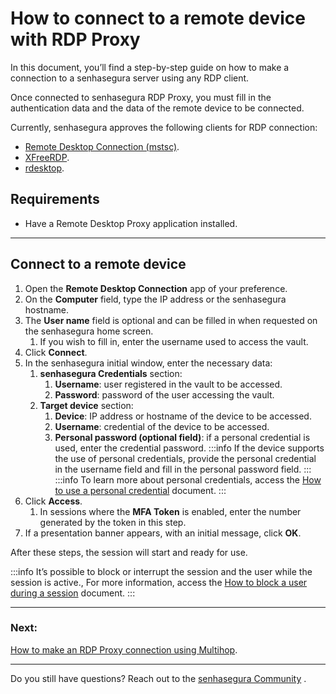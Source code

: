 # How to connect to a remote device with RDP Proxy

In this document, you’ll find a step-by-step guide on how to make a connection to a senhasegura server using any RDP client.

Once connected to senhasegura RDP Proxy, you must fill in the authentication data and the data of the remote device to be connected.

Currently, senhasegura approves the following clients for RDP connection:
* [Remote Desktop Connection (mstsc)](https://support.microsoft.com/en-us/windows/how-to-use-remote-desktop-5fe128d5-8fb1-7a23-3b8a-41e636865e8c).
* [XFreeRDP](https://www.freerdp.com/).
* [rdesktop](http://www.rdesktop.org/).

## Requirements

* Have a Remote Desktop Proxy application installed.

---
## Connect to a remote device

1. Open the **Remote Desktop Connection** app of your preference.
2. On the **Computer** field, type the IP address or the senhasegura hostname.
3. The **User name** field is optional and can be filled in when requested on the senhasegura home screen.
    1. If you wish to fill in, enter the username used to access the vault.
4. Click **Connect**.
5. In the senhasegura initial window, enter the necessary data:
    1. **senhasegura Credentials** section:
        1. **Username**: user registered in the vault to be accessed.
        2. **Password**: password of the user accessing the vault.
    2. **Target device** section:
        1. **Device**: IP address or hostname of the device to be accessed.
        2. **Username**: credential of the device to be accessed.
        3. **Personal password (optional field)**: if a personal credential is used, enter the credential password.
             :::info
            If the device supports the use of personal credentials, provide the personal credential in the username field and fill in the personal password field.
            :::
             :::info
            To learn more about personal credentials, access the [How to use a personal credential](/v3-32/docs/pam-session-how-to-use-a-personal-credential) document.
            :::
6. Click **Access**.
    1. In sessions where the **MFA Token** is enabled, enter the number generated by the token in this step.
7. If a presentation banner appears, with an initial message, click **OK**.

After these steps, the session will start and ready for use.

 :::info
It’s possible to block or interrupt the session and the user while the session is active., For more information, access the [How to block a user during a session](/v3-32/docs/pam-session-how-to-block-a-user-during-a-session) document.
:::

---
### Next:
[How to make an RDP Proxy connection using Multihop](/v3-32/docs/pam-session-how-to-make-an-rdp-proxy-connection-using-multihop).

***

Do you still have questions? Reach out to the [senhasegura Community](https://community.senhasegura.io/) .